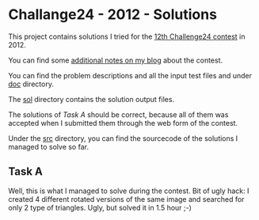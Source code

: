 Challange24 - 2012 - Solutions
==============================

This project contains solutions I tried for the [12th Challenge24 contest][1] in 2012.

You can find some [additional notes on my blog][2] about the contest.

You can find the problem descriptions and all the input test files and under [doc][3] directory.

The [sol][4] directory contains the solution output files.

The solutions of *Task A* should be correct, because all of them was accepted when I submitted them through the web form of the contest.

Under the [src][5] directory, you can find the sourcecode of the solutions I managed to solve so far.

Task A
------
Well, this is what I managed to solve during the contest. Bit of ugly hack: I created 4 different rotated versions of the same image and searched for only 2 type of triangles. Ugly, but solved it in 1.5 hour ;-)

  [1]: http://ch24.org/
  [2]: http://xcafebabe.blogspot.com/2012/02/challenge24-2012.html
  [3]: https://github.com/rlegendi/challenge24-2012/tree/master/doc
  [4]: https://github.com/rlegendi/challenge24-2012/tree/master/sol
  [5]: https://github.com/rlegendi/challenge24-2012/tree/master/src

